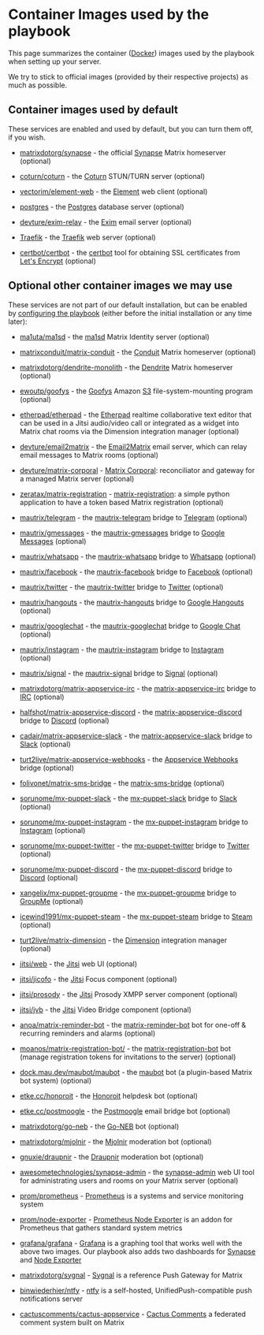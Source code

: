 # Container Images used by the playbook

This page summarizes the container ([Docker](https://www.docker.com/)) images used by the playbook when setting up your server.

We try to stick to official images (provided by their respective projects) as much as possible.


## Container images used by default

These services are enabled and used by default, but you can turn them off, if you wish.

- [matrixdotorg/synapse](https://hub.docker.com/r/matrixdotorg/synapse/) - the official [Synapse](https://github.com/element-hq/synapse) Matrix homeserver (optional)

- [coturn/coturn](https://hub.docker.com/r/coturn/coturn/) - the [Coturn](https://github.com/coturn/coturn) STUN/TURN server (optional)

- [vectorim/element-web](https://hub.docker.com/r/vectorim/element-web/) - the [Element](https://element.io/) web client (optional)

- [postgres](https://hub.docker.com/_/postgres/) - the [Postgres](https://www.postgresql.org/) database server (optional)

- [devture/exim-relay](https://hub.docker.com/r/devture/exim-relay/) - the [Exim](https://www.exim.org/) email server (optional)

- [Traefik](https://hub.docker.com/_/traefik/) - the [Traefik](https://traefik.io/) web server (optional)

- [certbot/certbot](https://hub.docker.com/r/certbot/certbot/) - the [certbot](https://certbot.eff.org/) tool for obtaining SSL certificates from [Let's Encrypt](https://letsencrypt.org/) (optional)


## Optional other container images we may use

These services are not part of our default installation, but can be enabled by [configuring the playbook](configuring-playbook.md) (either before the initial installation or any time later):

- [ma1uta/ma1sd](https://hub.docker.com/r/ma1uta/ma1sd/) - the [ma1sd](https://github.com/ma1uta/ma1sd) Matrix Identity server (optional)

- [matrixconduit/matrix-conduit](https://hub.docker.com/r/matrixconduit/matrix-conduit) - the [Conduit](https://conduit.rs) Matrix homeserver (optional)

- [matrixdotorg/dendrite-monolith](https://hub.docker.com/r/matrixdotorg/dendrite-monolith/) - the [Dendrite](https://github.com/matrix-org/dendrite) Matrix homeserver (optional)

- [ewoutp/goofys](https://hub.docker.com/r/ewoutp/goofys/) - the [Goofys](https://github.com/kahing/goofys) Amazon [S3](https://aws.amazon.com/s3/) file-system-mounting program (optional)

- [etherpad/etherpad](https://hub.docker.com/r/etherpad/etherpad/) - the [Etherpad](https://etherpad.org) realtime collaborative text editor that can be used in a Jitsi audio/video call or integrated as a widget into Matrix chat rooms via the Dimension integration manager (optional)

- [devture/email2matrix](https://hub.docker.com/r/devture/email2matrix/) - the [Email2Matrix](https://github.com/devture/email2matrix) email server, which can relay email messages to Matrix rooms (optional)

- [devture/matrix-corporal](https://hub.docker.com/r/devture/matrix-corporal/) - [Matrix Corporal](https://github.com/devture/matrix-corporal): reconciliator and gateway for a managed Matrix server (optional)

- [zeratax/matrix-registration](https://hub.docker.com/r/devture/zeratax-matrix-registration/) - [matrix-registration](https://github.com/ZerataX/matrix-registration): a simple python application to have a token based Matrix registration (optional)

- [mautrix/telegram](https://mau.dev/mautrix/telegram/container_registry) - the [mautrix-telegram](https://github.com/mautrix/telegram) bridge to [Telegram](https://telegram.org/) (optional)

- [mautrix/gmessages](https://mau.dev/mautrix/gmessages/container_registry) - the [mautrix-gmessages](https://github.com/mautrix/gmessages) bridge to [Google Messages](https://messages.google.com/) (optional)

- [mautrix/whatsapp](https://mau.dev/mautrix/whatsapp/container_registry) - the [mautrix-whatsapp](https://github.com/mautrix/whatsapp) bridge to [Whatsapp](https://www.whatsapp.com/) (optional)

- [mautrix/facebook](https://mau.dev/mautrix/facebook/container_registry) - the [mautrix-facebook](https://github.com/mautrix/facebook) bridge to [Facebook](https://facebook.com/) (optional)

- [mautrix/twitter](https://mau.dev/mautrix/twitter/container_registry) - the [mautrix-twitter](https://github.com/mautrix/twitter) bridge to [Twitter](https://twitter.com/) (optional)

- [mautrix/hangouts](https://mau.dev/mautrix/hangouts/container_registry) - the [mautrix-hangouts](https://github.com/mautrix/hangouts) bridge to [Google Hangouts](https://en.wikipedia.org/wiki/Google_Hangouts) (optional)

- [mautrix/googlechat](https://mau.dev/mautrix/googlechat/container_registry) - the [mautrix-googlechat](https://github.com/mautrix/googlechat) bridge to [Google Chat](https://en.wikipedia.org/wiki/Google_Chat) (optional)

- [mautrix/instagram](https://mau.dev/mautrix/instagram/container_registry) - the [mautrix-instagram](https://github.com/mautrix/instagram) bridge to [Instagram](https://instagram.com/) (optional)

- [mautrix/signal](https://mau.dev/mautrix/signal/container_registry) - the [mautrix-signal](https://github.com/mautrix/signal) bridge to [Signal](https://www.signal.org/) (optional)

- [matrixdotorg/matrix-appservice-irc](https://hub.docker.com/r/matrixdotorg/matrix-appservice-irc) - the [matrix-appservice-irc](https://github.com/matrix-org/matrix-appservice-irc) bridge to [IRC](https://wikipedia.org/wiki/Internet_Relay_Chat) (optional)

- [halfshot/matrix-appservice-discord](https://hub.docker.com/r/halfshot/matrix-appservice-discord) - the [matrix-appservice-discord](https://github.com/Half-Shot/matrix-appservice-discord) bridge to [Discord](https://discordapp.com/) (optional)

- [cadair/matrix-appservice-slack](https://hub.docker.com/r/cadair/matrix-appservice-slack) - the [matrix-appservice-slack](https://github.com/matrix-org/matrix-appservice-slack) bridge to [Slack](https://slack.com/) (optional)

- [turt2live/matrix-appservice-webhooks](https://hub.docker.com/r/turt2live/matrix-appservice-webhooks) - the [Appservice Webhooks](https://github.com/turt2live/matrix-appservice-webhooks) bridge (optional)

- [folivonet/matrix-sms-bridge](https://hub.docker.com/repository/docker/folivonet/matrix-sms-bridge) - the [matrix-sms-bridge](https://github.com/benkuly/matrix-sms-bridge) (optional)

- [sorunome/mx-puppet-slack](https://hub.docker.com/r/sorunome/mx-puppet-slack) - the [mx-puppet-slack](https://github.com/Sorunome/mx-puppet-slack) bridge to [Slack](https://slack.com) (optional)

- [sorunome/mx-puppet-instagram](https://hub.docker.com/r/sorunome/mx-puppet-instagram) - the [mx-puppet-instagram](https://github.com/Sorunome/mx-puppet-instagram) bridge to [Instagram](https://www.instagram.com) (optional)

- [sorunome/mx-puppet-twitter](https://hub.docker.com/r/sorunome/mx-puppet-twitter) - the [mx-puppet-twitter](https://github.com/Sorunome/mx-puppet-twitter) bridge to [Twitter](https://twitter.com) (optional)

- [sorunome/mx-puppet-discord](https://hub.docker.com/r/sorunome/mx-puppet-discord) - the [mx-puppet-discord](https://github.com/matrix-discord/mx-puppet-discord) bridge to [Discord](https://discordapp.com) (optional)

- [xangelix/mx-puppet-groupme](https://hub.docker.com/r/xangelix/mx-puppet-groupme) - the [mx-puppet-groupme](https://gitlab.com/xangelix-pub/matrix/mx-puppet-groupme) bridge to [GroupMe](https://groupme.com/) (optional)

- [icewind1991/mx-puppet-steam](https://hub.docker.com/r/icewind1991/mx-puppet-steam) - the [mx-puppet-steam](https://github.com/icewind1991/mx-puppet-steam) bridge to [Steam](https://steampowered.com) (optional)

- [turt2live/matrix-dimension](https://hub.docker.com/r/turt2live/matrix-dimension) - the [Dimension](https://dimension.t2bot.io/) integration manager (optional)

- [jitsi/web](https://hub.docker.com/r/jitsi/web) - the [Jitsi](https://jitsi.org/) web UI (optional)

- [jitsi/jicofo](https://hub.docker.com/r/jitsi/jicofo) - the [Jitsi](https://jitsi.org/) Focus component (optional)

- [jitsi/prosody](https://hub.docker.com/r/jitsi/prosody) - the [Jitsi](https://jitsi.org/) Prosody XMPP server component (optional)

- [jitsi/jvb](https://hub.docker.com/r/jitsi/jvb) - the [Jitsi](https://jitsi.org/) Video Bridge component (optional)

- [anoa/matrix-reminder-bot](https://hub.docker.com/r/anoa/matrix-reminder-bot) - the [matrix-reminder-bot](https://github.com/anoadragon453/matrix-reminder-bot) bot for one-off & recurring reminders and alarms (optional)

- [moanos/matrix-registration-bot/](https://hub.docker.com/r/moanos/matrix-registration-bot/) - the [matrix-registration-bot](https://github.com/moan0s/matrix-registration-bot) bot (manage registration tokens for invitations to the server) (optional)

- [dock.mau.dev/maubot/maubot](https://mau.dev/maubot/maubot/container_registry) - the [maubot](https://github.com/maubot/maubot) bot (a plugin-based Matrix bot system) (optional)

- [etke.cc/honoroit](https://github.com/etkecc/honoroit/container_registry) - the [Honoroit](https://github.com/etkecc/honoroit) helpdesk bot (optional)

- [etke.cc/postmoogle](https://github.com/etkecc/postmoogle/container_registry) - the [Postmoogle](https://github.com/etkecc/postmoogle) email bridge bot (optional)

- [matrixdotorg/go-neb](https://hub.docker.com/r/matrixdotorg/go-neb) - the [Go-NEB](https://github.com/matrix-org/go-neb) bot (optional)

- [matrixdotorg/mjolnir](https://hub.docker.com/r/matrixdotorg/mjolnir) - the [Mjolnir](https://github.com/matrix-org/mjolnir) moderation bot (optional)

- [gnuxie/draupnir](https://hub.docker.com/r/gnuxie/draupnir) - the [Draupnir](https://github.com/the-draupnir-project/Draupnir/) moderation bot (optional)

- [awesometechnologies/synapse-admin](https://hub.docker.com/r/awesometechnologies/synapse-admin) - the [synapse-admin](https://github.com/Awesome-Technologies/synapse-admin) web UI tool for administrating users and rooms on your Matrix server (optional)

- [prom/prometheus](https://hub.docker.com/r/prom/prometheus/) - [Prometheus](https://github.com/prometheus/prometheus/) is a systems and service monitoring system

- [prom/node-exporter](https://hub.docker.com/r/prom/node-exporter/) - [Prometheus Node Exporter](https://github.com/prometheus/node_exporter/) is an addon for Prometheus that gathers standard system metrics

- [grafana/grafana](https://hub.docker.com/r/grafana/grafana/) - [Grafana](https://github.com/grafana/grafana/) is a graphing tool that works well with the above two images. Our playbook also adds two dashboards for [Synapse](https://github.com/element-hq/synapse/tree/master/contrib/grafana) and  [Node Exporter](https://github.com/rfrail3/grafana-dashboards)

- [matrixdotorg/sygnal](https://hub.docker.com/r/matrixdotorg/sygnal/) - [Sygnal](https://github.com/matrix-org/sygnal) is a reference Push Gateway for Matrix

- [binwiederhier/ntfy](https://hub.docker.com/r/binwiederhier/ntfy/) - [ntfy](https://ntfy.sh/) is a self-hosted, UnifiedPush-compatible push notifications server

- [cactuscomments/cactus-appservice](https://hub.docker.com/r/cactuscomments/cactus-appservice/) - [Cactus Comments](https://cactus.chat) a federated comment system built on Matrix
